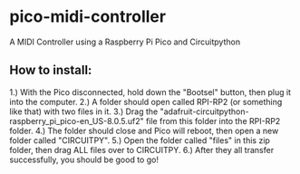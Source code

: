 # pico-midi-controller
A MIDI Controller using a Raspberry Pi Pico and Circuitpython

## How to install:

1.) With the Pico disconnected, hold down the "Bootsel" button, then plug it into the computer.
2.) A folder should open called RPI-RP2 (or something like that) with two files in it.
3.) Drag the "adafruit-circuitpython-raspberry_pi_pico-en_US-8.0.5.uf2" file from this folder into the RPI-RP2 folder.
4.) The folder should close and Pico will reboot, then open a new folder called "CIRCUITPY".
5.) Open the folder called "files" in this zip folder, then drag ALL files over to CIRCUITPY.
6.) After they all transfer successfully, you should be good to go!
